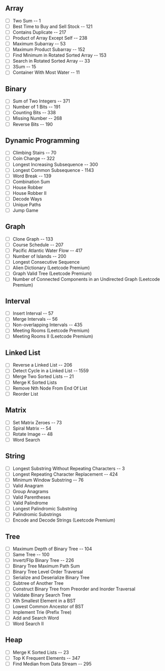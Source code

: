 ## Array

- [ ] Two Sum -- 1
- [ ] Best Time to Buy and Sell Stock -- 121
- [ ] Contains Duplicate -- 217
- [ ] Product of Array Except Self -- 238
- [ ] Maximum Subarray -- 53
- [ ] Maximum Product Subarray -- 152
- [ ] Find Minimum in Rotated Sorted Array -- 153
- [ ] Search in Rotated Sorted Array -- 33
- [ ] 3Sum -- 15
- [ ] Container With Most Water -- 11

## Binary

- [ ] Sum of Two Integers -- 371
- [ ] Number of 1 Bits -- 191
- [ ] Counting Bits -- 338
- [ ] Missing Number -- 268
- [ ] Reverse Bits -- 190

## Dynamic Programming

- [ ] Climbing Stairs -- 70
- [ ] Coin Change -- 322
- [ ] Longest Increasing Subsequence -- 300
- [ ] Longest Common Subsequence - 1143
- [ ] Word Break -- 139
- [ ] Combination Sum
- [ ] House Robber
- [ ] House Robber II
- [ ] Decode Ways
- [ ] Unique Paths
- [ ] Jump Game

## Graph

- [ ] Clone Graph -- 133
- [ ] Course Schedule -- 207
- [ ] Pacific Atlantic Water Flow -- 417
- [ ] Number of Islands -- 200
- [ ] Longest Consecutive Sequence
- [ ] Alien Dictionary (Leetcode Premium)
- [ ] Graph Valid Tree (Leetcode Premium)
- [ ] Number of Connected Components in an Undirected Graph (Leetcode Premium)

## Interval

- [ ] Insert Interval -- 57
- [ ] Merge Intervals -- 56
- [ ] Non-overlapping Intervals -- 435
- [ ] Meeting Rooms (Leetcode Premium)
- [ ] Meeting Rooms II (Leetcode Premium)

## Linked List

- [ ] Reverse a Linked List -- 206
- [ ] Detect Cycle in a Linked List -- 1559
- [ ] Merge Two Sorted Lists -- 21
- [ ] Merge K Sorted Lists
- [ ] Remove Nth Node From End Of List
- [ ] Reorder List

## Matrix

- [ ] Set Matrix Zeroes -- 73
- [ ] Spiral Matrix -- 54
- [ ] Rotate Image -- 48
- [ ] Word Search

## String

- [ ] Longest Substring Without Repeating Characters -- 3
- [ ] Longest Repeating Character Replacement -- 424
- [ ] Minimum Window Substring -- 76
- [ ] Valid Anagram
- [ ] Group Anagrams
- [ ] Valid Parentheses
- [ ] Valid Palindrome
- [ ] Longest Palindromic Substring
- [ ] Palindromic Substrings
- [ ] Encode and Decode Strings (Leetcode Premium)

## Tree

- [ ] Maximum Depth of Binary Tree -- 104
- [ ] Same Tree -- 100
- [ ] Invert/Flip Binary Tree -- 226
- [ ] Binary Tree Maximum Path Sum
- [ ] Binary Tree Level Order Traversal
- [ ] Serialize and Deserialize Binary Tree
- [ ] Subtree of Another Tree
- [ ] Construct Binary Tree from Preorder and Inorder Traversal
- [ ] Validate Binary Search Tree
- [ ] Kth Smallest Element in a BST
- [ ] Lowest Common Ancestor of BST
- [ ] Implement Trie (Prefix Tree)
- [ ] Add and Search Word
- [ ] Word Search II

## Heap

- [ ] Merge K Sorted Lists -- 23
- [ ] Top K Frequent Elements -- 347
- [ ] Find Median from Data Stream -- 295
